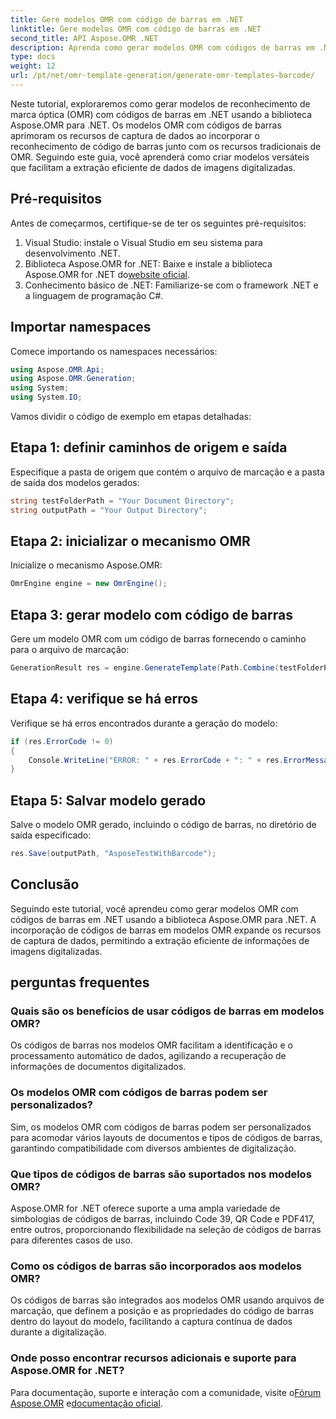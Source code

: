 ```yaml
---
title: Gere modelos OMR com código de barras em .NET
linktitle: Gere modelos OMR com código de barras em .NET
second_title: API Aspose.OMR .NET
description: Aprenda como gerar modelos OMR com códigos de barras em .NET usando Aspose.OMR for .NET. Simplifique a extração de dados de imagens digitalizadas com integração de código de barras!
type: docs
weight: 12
url: /pt/net/omr-template-generation/generate-omr-templates-barcode/
---
```

Neste tutorial, exploraremos como gerar modelos de reconhecimento de marca óptica (OMR) com códigos de barras em .NET usando a biblioteca Aspose.OMR para .NET. Os modelos OMR com códigos de barras aprimoram os recursos de captura de dados ao incorporar o reconhecimento de código de barras junto com os recursos tradicionais de OMR. Seguindo este guia, você aprenderá como criar modelos versáteis que facilitam a extração eficiente de dados de imagens digitalizadas.
## Pré-requisitos
Antes de começarmos, certifique-se de ter os seguintes pré-requisitos:
1. Visual Studio: instale o Visual Studio em seu sistema para desenvolvimento .NET.
2.  Biblioteca Aspose.OMR for .NET: Baixe e instale a biblioteca Aspose.OMR for .NET do[website oficial](https://releases.aspose.com/omr/net/).
3. Conhecimento básico de .NET: Familiarize-se com o framework .NET e a linguagem de programação C#.
## Importar namespaces
Comece importando os namespaces necessários:
```csharp
using Aspose.OMR.Api;
using Aspose.OMR.Generation;
using System;
using System.IO;
```
Vamos dividir o código de exemplo em etapas detalhadas:
## Etapa 1: definir caminhos de origem e saída
Especifique a pasta de origem que contém o arquivo de marcação e a pasta de saída dos modelos gerados:
```csharp
string testFolderPath = "Your Document Directory";
string outputPath = "Your Output Directory";
```
## Etapa 2: inicializar o mecanismo OMR
Inicialize o mecanismo Aspose.OMR:
```csharp
OmrEngine engine = new OmrEngine();
```
## Etapa 3: gerar modelo com código de barras
Gere um modelo OMR com um código de barras fornecendo o caminho para o arquivo de marcação:
```csharp
GenerationResult res = engine.GenerateTemplate(Path.Combine(testFolderPath, "AsposeTestWithBarcode.txt"));
```
## Etapa 4: verifique se há erros
Verifique se há erros encontrados durante a geração do modelo:
```csharp
if (res.ErrorCode != 0)
{
    Console.WriteLine("ERROR: " + res.ErrorCode + ": " + res.ErrorMessage);
}
```
## Etapa 5: Salvar modelo gerado
Salve o modelo OMR gerado, incluindo o código de barras, no diretório de saída especificado:
```csharp
res.Save(outputPath, "AsposeTestWithBarcode");
```
## Conclusão
Seguindo este tutorial, você aprendeu como gerar modelos OMR com códigos de barras em .NET usando a biblioteca Aspose.OMR para .NET. A incorporação de códigos de barras em modelos OMR expande os recursos de captura de dados, permitindo a extração eficiente de informações de imagens digitalizadas.
## perguntas frequentes
### Quais são os benefícios de usar códigos de barras em modelos OMR?
Os códigos de barras nos modelos OMR facilitam a identificação e o processamento automático de dados, agilizando a recuperação de informações de documentos digitalizados.
### Os modelos OMR com códigos de barras podem ser personalizados?
Sim, os modelos OMR com códigos de barras podem ser personalizados para acomodar vários layouts de documentos e tipos de códigos de barras, garantindo compatibilidade com diversos ambientes de digitalização.
### Que tipos de códigos de barras são suportados nos modelos OMR?
Aspose.OMR for .NET oferece suporte a uma ampla variedade de simbologias de códigos de barras, incluindo Code 39, QR Code e PDF417, entre outros, proporcionando flexibilidade na seleção de códigos de barras para diferentes casos de uso.
### Como os códigos de barras são incorporados aos modelos OMR?
Os códigos de barras são integrados aos modelos OMR usando arquivos de marcação, que definem a posição e as propriedades do código de barras dentro do layout do modelo, facilitando a captura contínua de dados durante a digitalização.
### Onde posso encontrar recursos adicionais e suporte para Aspose.OMR for .NET?
 Para documentação, suporte e interação com a comunidade, visite o[Fórum Aspose.OMR](https://forum.aspose.com/c/omr/38) e[documentação oficial](https://reference.aspose.com/omr/net/).
